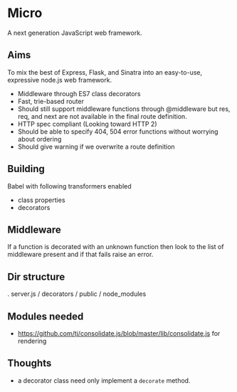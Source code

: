 # Micro

A next generation JavaScript web framework.

## Aims

To mix the best of Express, Flask, and Sinatra into an easy-to-use,
expressive node.js web framework.

- Middleware through ES7 class decorators
- Fast, trie-based router
- Should still support middleware functions through @middleware
  but res, req, and next are not available in the final route
  definition.
- HTTP spec compliant (Looking toward HTTP 2)
- Should be able to specify 404, 504 error functions without worrying
  about ordering
- Should give warning if we overwrite a route definition

## Building

Babel with following transformers enabled

- class properties
- decorators

## Middleware

If a function is decorated with an unknown function then look to the list
of middleware present and if that fails raise an error.

## Dir structure

. server.js
/ decorators
/ public
/ node_modules

## Modules needed

- https://github.com/tj/consolidate.js/blob/master/lib/consolidate.js for rendering

## Thoughts

- a decorator class need only implement a `decorate` method.
